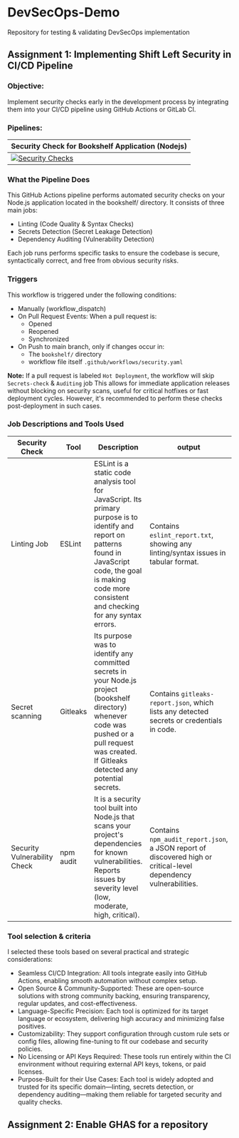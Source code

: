 # DevSecOps-Demo
Repository for testing & validating DevSecOps implementation 

## Assignment 1: Implementing Shift Left Security in CI/CD Pipeline

### Objective: 
Implement security checks early in the development process by integrating them into your CI/CD pipeline using GitHub Actions or GitLab CI.

### Pipelines:
| Security Check for Bookshelf Application (Nodejs) |
| --------------- |
|[![Security Checks](https://github.com/MayurManjrekar/DevSecOps-Demo/actions/workflows/security.yaml/badge.svg)](https://github.com/MayurManjrekar/DevSecOps-Demo/actions/workflows/security.yaml)|

### What the Pipeline Does
This GitHub Actions pipeline performs automated security checks on your Node.js application located in the bookshelf/ directory. It consists of three main jobs:
* Linting (Code Quality & Syntax Checks)
* Secrets Detection (Secret Leakage Detection)
* Dependency Auditing (Vulnerability Detection)

Each job runs performs specific tasks to ensure the codebase is secure, syntactically correct, and free from obvious security risks.

### Triggers
This workflow is triggered under the following conditions:

* Manually (workflow_dispatch)
* On Pull Request Events: When a pull request is:
  - Opened
  - Reopened
  - Synchronized
* On Push to main branch, only if changes occur in:
  - The `bookshelf/` directory
  - workflow file itself `.github/workflows/security.yaml`

**Note:** If a pull request is labeled `Hot Deployment`, the workflow will skip `Secrets-check` & `Auditing` job
This allows for immediate application releases without blocking on security scans, useful for critical hotfixes or fast deployment cycles. However, it's recommended to perform these checks post-deployment in such cases.

### Job Descriptions and Tools Used

| Security Check | Tool | Description| output |
|----------------|------|------------| ------ |
| Linting Job | ESLint | ESLint is a static code analysis tool for JavaScript. Its primary purpose is to identify and report on patterns found in JavaScript code, the goal is making code more consistent and checking for any syntax errors. | Contains `eslint_report.txt`, showing any linting/syntax issues in tabular format. |
| Secret scanning | Gitleaks | Its purpose was to identify any committed secrets in your Node.js project (bookshelf directory) whenever code was pushed or a pull request was created. If Gitleaks detected any potential secrets. | Contains `gitleaks-report.json`, which lists any detected secrets or credentials in code. |
| Security Vulnerability Check | npm audit | It is a security tool built into Node.js that scans your project's dependencies for known vulnerabilities. Reports issues by severity level (low, moderate, high, critical). | Contains `npm_audit_report.json`, a JSON report of discovered high or critical-level dependency vulnerabilities. |

### Tool selection & criteria
I selected these tools based on several practical and strategic considerations:
* Seamless CI/CD Integration: All tools integrate easily into GitHub Actions, enabling smooth automation without complex setup.
* Open Source & Community-Supported: These are open-source solutions with strong community backing, ensuring transparency, regular updates, and cost-effectiveness.
* Language-Specific Precision: Each tool is optimized for its target language or ecosystem, delivering high accuracy and minimizing false positives.
* Customizability: They support configuration through custom rule sets or config files, allowing fine-tuning to fit our codebase and security policies.
* No Licensing or API Keys Required: These tools run entirely within the CI environment without requiring external API keys, tokens, or paid licenses.
* Purpose-Built for their Use Cases: Each tool is widely adopted and trusted for its specific domain—linting, secrets detection, or dependency auditing—making them reliable for targeted security and quality checks.


## Assignment 2: Enable GHAS for a repository
